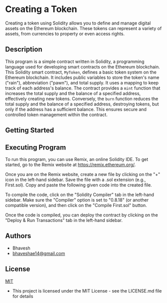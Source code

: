 # Creating a Token 

Creating a token using Solidity allows you to define and manage digital assets on the Ethereum blockchain. These tokens can represent a variety of assets, from currencies to property or even access rights.


## Description 

This program is a simple contract written in Solidity, a programming language used for developing smart contracts on the Ethereum blockchain. This Solidity smart contract, `MyToken`, defines a basic token system on the Ethereum blockchain. It includes public variables to store the token's name ("rain"), abbreviation ("pawn"), and total supply. It uses a mapping to keep track of each address's balance. The contract provides a `mint` function that increases the total supply and the balance of a specified address, effectively creating new tokens. Conversely, the `burn` function reduces the total supply and the balance of a specified address, destroying tokens, but only if the address has a sufficient balance. This ensures secure and controlled token management within the contract.
## Getting Started 

## Executing Program 

To run this program, you can use Remix, an online Solidity IDE. To get started, go to the Remix website at https://remix.ethereum.org/.

Once you are on the Remix website, create a new file by clicking on the "+" icon in the left-hand sidebar. Save the file with a .sol extension (e.g., First.sol). Copy and paste the following given code into the created file.

To compile the code, click on the "Solidity Compiler" tab in the left-hand sidebar. Make sure the "Compiler" option is set to "0.8.18" (or another compatible version), and then click on the "Compile First.sol" button.

Once the code is compiled, you can deploy the contract by clicking on the "Deploy & Run Transactions" tab in the left-hand sidebar. 
## Authors

- Bhavesh
- bhaveshae14@gmail.com



## License

[MIT](https://choosealicense.com/licenses/mit/)
- This project is licensed under the MIT License - see the LICENSE.md file for details
